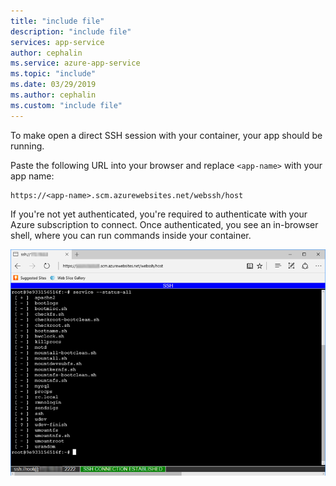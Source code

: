 ```yaml
---
title: "include file"
description: "include file"
services: app-service
author: cephalin
ms.service: azure-app-service
ms.topic: "include"
ms.date: 03/29/2019
ms.author: cephalin
ms.custom: "include file"
---
```


To make open a direct SSH session with your container, your app should be running.

Paste the following URL into your browser and replace `<app-name>` with your app name:

```
https://<app-name>.scm.azurewebsites.net/webssh/host
```

If you're not yet authenticated, you're required to authenticate with your Azure subscription to connect. Once authenticated, you see an in-browser shell, where you can run commands inside your container.

![SSH connection](./media/app-service-web-ssh-connect-no-h/app-service-linux-ssh-connection.png)
